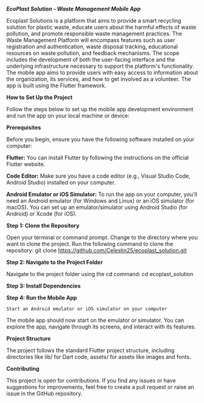 ***EcoPlast Solution - Waste Management Mobile App***

Ecoplast Solutions is a platform that aims to provide a smart recycling solution for plastic waste, educate users about the harmful effects of waste pollution, and promote responsible waste management practices. The Waste Management Platform will encompass features such as user registration and authentication, waste disposal tracking, educational resources on waste pollution, and feedback mechanisms. The scope includes the development of both the user-facing interface and the underlying infrastructure necessary to support the platform's functionality. The mobile app aims to provide users with easy access to information about the organization, its services, and how to get involved as a volunteer. The app is built using the Flutter framework.

**How to Set Up the Project**

Follow the steps below to set up the mobile app development environment and run the app on your local machine or device:

**Prerequisites**

Before you begin, ensure you have the following software installed on your computer:

**Flutter:** You can install Flutter by following the instructions on the official Flutter website.

**Code Editor:** Make sure you have a code editor (e.g., Visual Studio Code, Android Studio) installed on your computer.

**Android Emulator or iOS Simulator:** To run the app on your computer, you'll need an Android emulator (for Windows and Linux) or an iOS simulator (for macOS). You can set up an emulator/simulator using Android Studio (for Android) or Xcode (for iOS).

**Step 1: Clone the Repository**

  Open your terminal or command prompt.
  Change to the directory where you want to clone the project.
  Run the following command to clone the repository:
  git clone https://github.com/Celestin25/ecoplast_solution.git

**Step 2: Navigate to the Project Folder**

Navigate to the project folder using the cd command:
cd ecoplast_solution

**Step 3: Install Dependencies**

**Step 4: Run the Mobile App**

    Start an Android emulator or iOS simulator on your computer

The mobile app should now start on the emulator or simulator. You can explore the app, navigate through its screens, and interact with its features.

**Project Structure**

The project follows the standard Flutter project structure, including directories like lib/ for Dart code, assets/ for assets like images and fonts.

**Contributing**

This project is open for contributions. If you find any issues or have suggestions for improvements, feel free to create a pull request or raise an issue in the GitHub repository.
